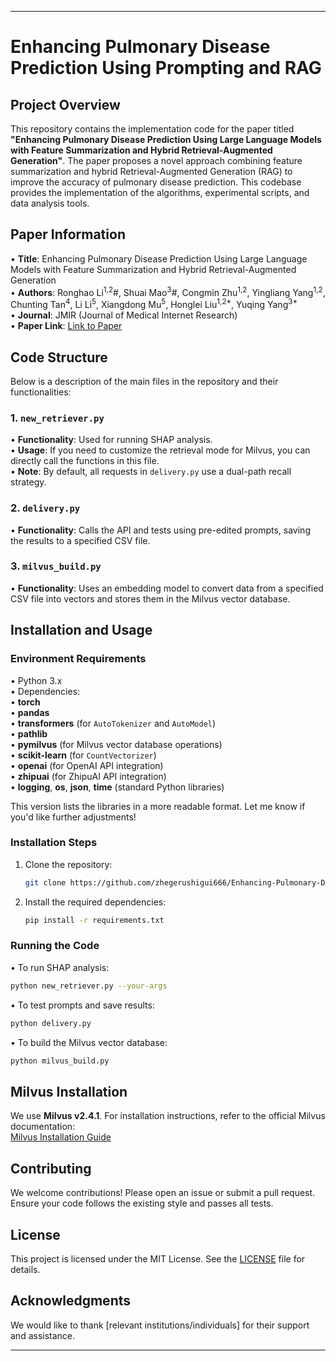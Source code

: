 ---

# Enhancing Pulmonary Disease Prediction Using Prompting and RAG

## Project Overview
This repository contains the implementation code for the paper titled **"Enhancing Pulmonary Disease Prediction Using Large Language Models with Feature Summarization and Hybrid Retrieval-Augmented Generation"**. The paper proposes a novel approach combining feature summarization and hybrid Retrieval-Augmented Generation (RAG) to improve the accuracy of pulmonary disease prediction. This codebase provides the implementation of the algorithms, experimental scripts, and data analysis tools.

## Paper Information
• **Title**: Enhancing Pulmonary Disease Prediction Using Large Language Models with Feature Summarization and Hybrid Retrieval-Augmented Generation  
• **Authors**: Ronghao Li<sup>1,2</sup>#, Shuai Mao<sup>3</sup>#, Congmin Zhu<sup>1,2</sup>, Yingliang Yang<sup>1,2</sup>, Chunting Tan<sup>4</sup>, Li Li<sup>5</sup>, Xiangdong Mu<sup>5</sup>, Honglei Liu<sup>1,2*</sup>, Yuqing Yang<sup>3*</sup>  
• **Journal**: JMIR (Journal of Medical Internet Research)  
• **Paper Link**: [Link to Paper](#)  

## Code Structure
Below is a description of the main files in the repository and their functionalities:

### 1. `new_retriever.py`
• **Functionality**: Used for running SHAP analysis.  
• **Usage**: If you need to customize the retrieval mode for Milvus, you can directly call the functions in this file.  
• **Note**: By default, all requests in `delivery.py` use a dual-path recall strategy.

### 2. `delivery.py`
• **Functionality**: Calls the API and tests using pre-edited prompts, saving the results to a specified CSV file.

### 3. `milvus_build.py`
• **Functionality**: Uses an embedding model to convert data from a specified CSV file into vectors and stores them in the Milvus vector database.


## Installation and Usage

### Environment Requirements
• Python 3.x  
• Dependencies:  
  • **torch**  
  • **pandas**  
  • **transformers** (for `AutoTokenizer` and `AutoModel`)  
  • **pathlib**  
  • **pymilvus** (for Milvus vector database operations)  
  • **scikit-learn** (for `CountVectorizer`)  
  • **openai** (for OpenAI API integration)  
  • **zhipuai** (for ZhipuAI API integration)  
  • **logging**, **os**, **json**, **time** (standard Python libraries)  


This version lists the libraries in a more readable format. Let me know if you'd like further adjustments!

### Installation Steps
1. Clone the repository:
   ```bash
   git clone https://github.com/zhegerushigui666/Enhancing-Pulmonary-Disease-Prediction-Using-Rrompting-and-RAG.git
   ```
2. Install the required dependencies:
   ```bash
   pip install -r requirements.txt
   ```

### Running the Code
• To run SHAP analysis:
  ```bash
  python new_retriever.py --your-args
  ```
• To test prompts and save results:
  ```bash
  python delivery.py
  ```
• To build the Milvus vector database:
  ```bash
  python milvus_build.py
  ```

## Milvus Installation
We use **Milvus v2.4.1**. For installation instructions, refer to the official Milvus documentation:  
[Milvus Installation Guide](https://github.com/milvus-io/milvus)

## Contributing
We welcome contributions! Please open an issue or submit a pull request. Ensure your code follows the existing style and passes all tests.

## License
This project is licensed under the MIT License. See the [LICENSE](LICENSE) file for details.

## Acknowledgments
We would like to thank [relevant institutions/individuals] for their support and assistance.


---